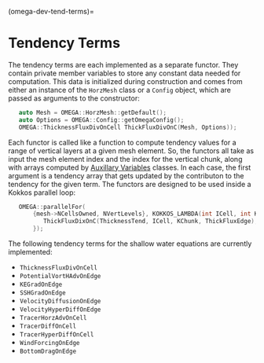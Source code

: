 <!--
© 2025. Triad National Security, LLC. All rights reserved.
This program was produced under U.S. Government contract 89233218CNA000001 for Los Alamos National Laboratory (LANL), which is operated by Triad National Security, LLC for the U.S. Department of Energy/National Nuclear Security Administration. All rights in the program are reserved by Triad National Security, LLC, and the U.S. Department of Energy/National Nuclear Security Administration. The Government is granted for itself and others acting on its behalf a nonexclusive, paid-up, irrevocable worldwide license in this material to reproduce, prepare. derivative works, distribute copies to the public, perform publicly and display publicly, and to permit others to do so.
-->

(omega-dev-tend-terms)=

# Tendency Terms

The tendency terms are each implemented as a separate functor. They contain
private member variables to store any constant data needed for computation.
This data is initialized during construction and comes from either an instance
of the `HorzMesh` class or a `Config` object, which are passed as arguments to
the constructor:
```c++
   auto Mesh = OMEGA::HorzMesh::getDefault();
   auto Options = OMEGA::Config::getOmegaConfig();
   OMEGA::ThicknessFluxDivOnCell ThickFluxDivOnC(Mesh, Options));
```

Each functor is called like a function to compute tendency values for a range
of vertical layers at a given mesh element. So, the functors all take as
input the mesh element index and the index for the vertical chunk, along with
arrays computed by [Auxillary Variables](#omega-dev-aux-vars) classes. In each
case, the first argument is a tendency array that gets updated by the
contributon to the tendency for the given term. The functors are designed to be
used inside a Kokkos parallel loop:
```c++
   OMEGA::parallelFor(
       {mesh->NCellsOwned, NVertLevels}, KOKKOS_LAMBDA(int ICell, int KChunk) {
          ThickFluxDixOnC(ThicknessTend, ICell, KChunk, ThickFluxEdge);
       });
```

The following tendency terms for the shallow water equations are currently
implemented:
- `ThicknessFluxDivOnCell`
- `PotentialVortHAdvOnEdge`
- `KEGradOnEdge`
- `SSHGradOnEdge`
- `VelocityDiffusionOnEdge`
- `VelocityHyperDiffOnEdge`
- `TracerHorzAdvOnCell`
- `TracerDiffOnCell`
- `TracerHyperDiffOnCell`
- `WindForcingOnEdge`
- `BottomDragOnEdge`
